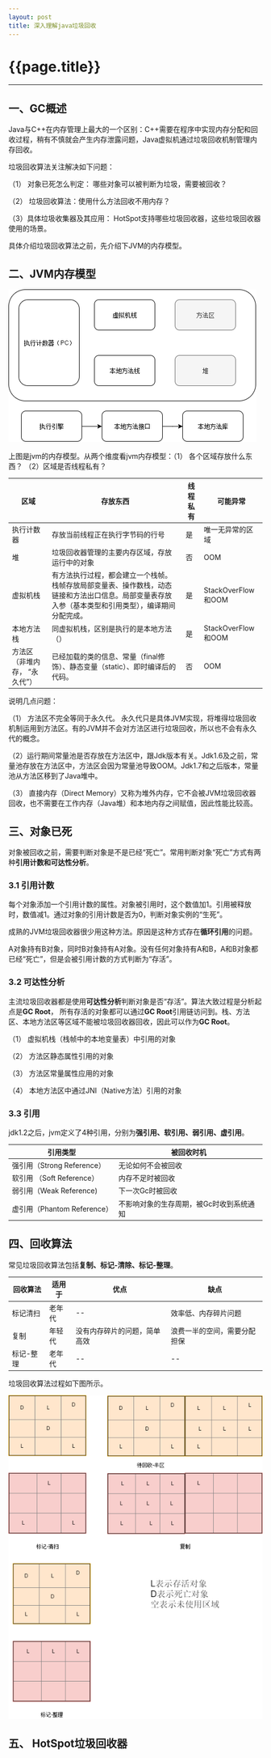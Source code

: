 ```yaml
---
layout: post
title: 深入理解java垃圾回收
---
```




# {{page.title}}

------

## 一、GC概述

Java与C++在内存管理上最大的一个区别：C++需要在程序中实现内存分配和回收过程，稍有不慎就会产生内存泄露问题，Java虚拟机通过垃圾回收机制管理内存回收。



垃圾回收算法关注解决如下问题：

（1） 对象已死怎么判定： 哪些对象可以被判断为垃圾，需要被回收？

（2） 垃圾回收算法：使用什么方法回收不用内存？

（3）具体垃圾收集器及其应用： HotSpot支持哪些垃圾回收器，这些垃圾回收器使用的场景。

具体介绍垃圾回收算法之前，先介绍下JVM的内存模型。

## 二、JVM内存模型

![内存模型](/blog/images/内存模型.png)


上图是jvm的内存模型。从两个维度看jvm内存模型：（1） 各个区域存放什么东西？ （2）区域是否线程私有？

| 区域                          | 存放东西                                                     | 线程私有 | 可能异常           |
| ----------------------------- | ------------------------------------------------------------ | -------- | ------------------ |
| 执行计数器                    | 存放当前线程正在执行字节码的行号                             | 是       | 唯一无异常的区域   |
| 堆                            | 垃圾回收器管理的主要内存区域，存放运行中的对象               | 否       | OOM                |
| 虚拟机栈                      | 有方法执行过程，都会建立一个栈帧。栈帧存放局部变量表、操作数栈，动态链接和方法出口信息。局部变量表存放入参（基本类型和引用类型），编译期间分配完成。 | 是       | StackOverFlow和OOM |
| 本地方法栈                    | 同虚拟机栈，区别是执行的是本地方法（）                       | 是       | StackOverFlow和OOM |
| 方法区（非堆内存， “永久代”） | 已经加载的类的信息、常量（final修饰）、静态变量（static）、即时编译后的代码。 | 否       | OOM                |



说明几点问题：

（1） 方法区不完全等同于永久代。 永久代只是具体JVM实现，将堆得垃圾回收机制运用到方法区。有的JVM并不会对方法区进行垃圾回收，所以也不会有永久代的概念。

（2）运行期间常量池是否存放在方法区中，跟Jdk版本有关。Jdk1.6及之前，常量池存放在方法区中，方法区会因为常量池导致OOM。Jdk1.7和之后版本，常量池从方法区移到了Java堆中。

（3） 直接内存（Direct Memory）又称为堆外内存，它不会被JVM垃圾回收器回收，也不需要在工作内存（Java堆）和本地内存之间赋值，因此性能比较高。

## 三、对象已死

对象被回收之前，需要判断对象是不是已经“死亡”。常用判断对象“死亡”方式有两种**引用计数和可达性分析**。

### 3.1 引用计数

每个对象添加一个引用计数的属性。对象被引用时，这个数值加1。引用被释放时，数值减1。通过对象的引用计数是否为0，判断对象实例的“生死”。

成熟的JVM垃圾回收器很少用这种方法。原因是这种方式存在**循环引用**的问题。

A对象持有B对象，同时B对象持有A对象。没有任何对象持有A和B，A和B对象都已经“死亡”，但是会被引用计数的方式判断为“存活”。

### 3.2 可达性分析

主流垃圾回收器都是使用**可达性分析**判断对象是否“存活”。算法大致过程是分析起点是**GC Root**， 所有存活的对象都可以通过**GC Root**引用链访问到。栈、方法区、本地方法区等区域不能被垃圾回收器回收，因此可以作为**GC Root**。

（1） 虚拟机栈（栈帧中的本地变量表）中引用的对象

（2） 方法区静态属性引用的对象

（3） 方法区常量属性应用的对象

（4） 本地方法区中通过JNI（Native方法）引用的对象

### 3.3 引用

jdk1.2之后，jvm定义了4种引用，分别为**强引用、软引用、弱引用、虚引用**。

| 引用类型                    | 被回收时机                               |
| --------------------------- | ---------------------------------------- |
| 强引用（Strong Reference）  | 无论如何不会被回收                       |
| 软引用 （Soft Reference）   | 内存不足时被回收                         |
| 弱引用（Weak Reference)     | 下一次Gc时被回收                         |
| 虚引用（Phantom Reference） | 不影响对象的生存周期，被Gc时收到系统通知 |

## 四、回收算法

常见垃圾回收算法包括**复制、标记-清除、标记-整理**。

| 回收算法  | 适用于 | 优点                         | 缺点                         |
| --------- | ------ | ---------------------------- | ---------------------------- |
| 标记清扫  | 老年代 | --                           | 效率低、内存碎片问题         |
| 复制      | 年轻代 | 没有内存碎片的问题，简单高效 | 浪费一半的空间，需要分配担保 |
| 标记-整理 | 老年代 | --                           | --                           |



垃圾回收算法过程如下图所示。

![垃圾回收算法](/blog/images/垃圾回收算法.png)

## 五、 HotSpot垃圾回收器



